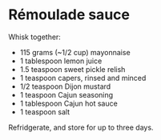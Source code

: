 Rémoulade sauce
===============

Whisk together:

- 115 grams (~1/2 cup) mayonnaise
- 1 tablespoon lemon juice
- 1.5 teaspoon sweet pickle relish
- 1 teaspoon capers, rinsed and minced
- 1/2 teaspoon Dijon mustard
- 1 teaspoon Cajun seasoning
- 1 tablespoon Cajun hot sauce
- 1 teaspoon salt

Refridgerate, and store for up to three days.
